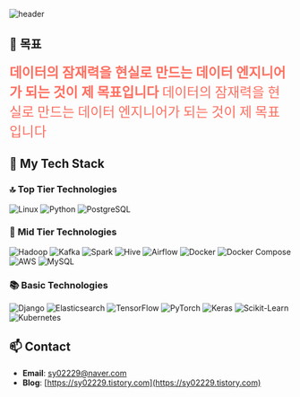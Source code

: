 ![header](https://capsule-render.vercel.app/api?type=rounded&color=timeGradient&text=Welcome%20to%20Syoung%20GitHub%20👋&animation=twinkling&fontSize=40&fontAlignY=50&fontAlign=50&height=100)

## 🎯 **목표**
<span style="font-family: 'Georgia', serif; font-size: 24px; color: #ff6f61; font-weight: bold;">
  데이터의 잠재력을 현실로 만드는 데이터 엔지니어가 되는 것이 제 목표입니다
</span>
<span style="font-family: 'Roboto', sans-serif; font-size: 24px; color: #ff6f61;">
  데이터의 잠재력을 현실로 만드는 데이터 엔지니어가 되는 것이 제 목표입니다
</span>


## 🚀 My Tech Stack

### 🔝 **Top Tier Technologies**
<p>
  <img src="https://img.shields.io/badge/Linux-FCC624?style=flat&logo=linux&logoColor=black" alt="Linux"/>
  <img src="https://img.shields.io/badge/Python-3776AB?style=flat&logo=python&logoColor=white" alt="Python"/>
  <img src="https://img.shields.io/badge/PostgreSQL-336791?style=flat&logo=postgresql&logoColor=white" alt="PostgreSQL"/>
</p>

### 🔧 **Mid Tier Technologies**
<p>
  <img src="https://img.shields.io/badge/Apache%20Hadoop-66CC99?style=flat&logo=apache-hadoop&logoColor=white" alt="Hadoop"/>
  <img src="https://img.shields.io/badge/Apache%20Kafka-231F20?style=flat&logo=apache-kafka&logoColor=white" alt="Kafka"/>
  <img src="https://img.shields.io/badge/Apache%20Spark-E25A1C?style=flat&logo=apache-spark&logoColor=white" alt="Spark"/>
  <img src="https://img.shields.io/badge/Apache%20Hive-FDEE21?style=flat&logo=apache-hive&logoColor=black" alt="Hive"/>
  <img src="https://img.shields.io/badge/Apache%20Airflow-017B92?style=flat&logo=apache-airflow&logoColor=white" alt="Airflow"/>
  <img src="https://img.shields.io/badge/Docker-2496ED?style=flat&logo=docker&logoColor=white" alt="Docker"/>
  <img src="https://img.shields.io/badge/Docker%20Compose-2496ED?style=flat&logo=docker&logoColor=white" alt="Docker Compose"/>
  <img src="https://img.shields.io/badge/Amazon%20Web%20Services-232F3E?style=flat&logo=amazon-aws&logoColor=white" alt="AWS"/>
  <img src="https://img.shields.io/badge/MySQL-4479A1?style=flat&logo=mysql&logoColor=white" alt="MySQL"/>
</p>

### 📚 **Basic Technologies**
<p>
  <img src="https://img.shields.io/badge/Django-092D1F?style=flat&logo=django&logoColor=white" alt="Django"/>
  <img src="https://img.shields.io/badge/Elasticsearch-005571?style=flat&logo=elasticsearch&logoColor=white" alt="Elasticsearch"/>
  <img src="https://img.shields.io/badge/TensorFlow-FB5B5F?style=flat&logo=tensorflow&logoColor=white" alt="TensorFlow"/>
  <img src="https://img.shields.io/badge/PyTorch-E94F2F?style=flat&logo=pytorch&logoColor=white" alt="PyTorch"/>
  <img src="https://img.shields.io/badge/Keras-D00000?style=flat&logo=keras&logoColor=white" alt="Keras"/>
  <img src="https://img.shields.io/badge/Scikit--Learn-F7931E?style=flat&logo=scikit-learn&logoColor=white" alt="Scikit-Learn"/>
  <img src="https://img.shields.io/badge/Kubernetes-326CE5?style=flat&logo=kubernetes&logoColor=white" alt="Kubernetes"/>
</p>

## 📫 Contact
- **Email**: [sy02229@naver.com](mailto:sy02229@naver.com)
- **Blog**: [https://sy02229.tistory.com](https://sy02229.tistory.com)
